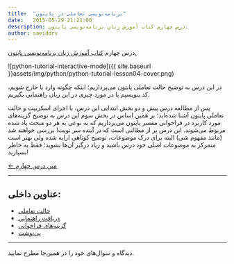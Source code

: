 ```yaml
---
title:  "برنامه‌نویسی تعاملی در پایتون"
date:   2015-05-29 21:21:00
description: درس چهارم کتاب آموزش زبان برنامه‌نویسی پایتون.
author: saeiddrv
---
```


درس چهارم [کتاب آموزش زبان برنامه‌نویسی پایتون.](http://coderz.ir/python)

![python-tutorial-interactive-mode]({{ site.baseurl }}assets/img/python/python-tutorial-lesson04-cover.png)

در این درس به توضیح حالت تعاملی پایتون می‌پردازیم؛ اینکه چگونه وارد یا خارج شویم، کد بنویسیم یا در مورد چیزی در این زبان راهنمایی بگیریم.

پس از مطالعه درس پیش و دو بخش ابتدایی این درس، با اجرای اسکریپت و حالت تعاملی پایتون آشنا شده‌اید؛ بر همین اساس در بخش سوم این درس به توضیح گزینه‌های مورد کاربرد در فراخوانی مفسر پایتون می‌پردازیم که به نوعی به هر دو مبحث یاد شده مربوط می‌شوند. این درس پر از مطالبی است که در آینده سر نوبت! بررسی خواهند شد (مانند مفهوم شی) البته برای درک موضوعات، توضیح کوتاهی ارایه شده ولی بهتر است متمرکز به موضوعات اصلی خود درس باشید و زیاد درگیر آن‌ها نشوید؛ فقط به خاطر بسپارید!


[← متن درس چهارم](http://python.coderz.ir/lessons/l04.html)

---
عناوین داخلی:
---
* [حالت تعاملی](http://python.coderz.ir/lessons/l04.html#id2)
* [دریافت راهنمایی](http://python.coderz.ir/lessons/l04.html#id7)
* [گزینه‌های فراخوانی](http://python.coderz.ir/lessons/l04.html#id8)
* [پی‌نوشت](http://python.coderz.ir/lessons/l04.html#id12)

---

دیدگاه و سوال‌های خود را در همین‌جا مطرح نمایید.
